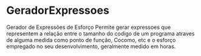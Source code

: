 # GeradorExpressoes
Gerador de Expressões de Esforço
Permite gerar expressoes que representem a relação entre o tamanho do codigo de um programa atraves de alguma medida como ponto de função, Cocomo, etc e o esforço empregado no seu desenvolvimento, geralmente medido em horas.
